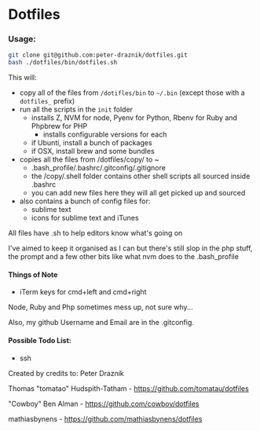 # Dotfiles

### Usage:
```bash
git clone git@github.com:peter-draznik/dotfiles.git
bash ./dotfiles/bin/dotfiles.sh
```

This will:

- copy all of the files from `/dotifles/bin` to `~/.bin` (except those with a `dotfiles_` prefix)
- run all the scripts in the `init` folder
    - installs Z, NVM for node, Pyenv for Python, Rbenv for Ruby and Phpbrew for PHP
        - installs configurable versions for each
    - if Ubunti, install a bunch of packages
    - if OSX, install brew and some bundles
- copies all the files from /dotfiles/copy/ to ~
    - .bash_profile/.bashrc/.gitconfig/.gitignore
    - the /copy/.shell folder contains other shell scripts all sourced inside .bashrc
    - you can add new files here they will all get picked up and sourced
- also contains a bunch of config files for:
	- sublime text
	- icons for sublime text and iTunes

All files have .sh to help editors know what's going on

I've aimed to keep it organised as I can but there's still slop in the php stuff, the prompt and a few other bits like what nvm does to the .bash_profile

#### Things of Note

- iTerm keys for cmd+left and cmd+right

Node, Ruby and Php sometimes mess up, not sure why...

Also, my github Username and Email are in the .gitconfig.

#### Possible Todo List: 
- ssh

Created by 
credits to: Peter Draznik

Thomas "tomatao" Hudspith-Tatham - https://github.com/tomatau/dotfiles

"Cowboy" Ben Alman - https://github.com/cowboy/dotfiles

mathiasbynens - https://github.com/mathiasbynens/dotfiles
